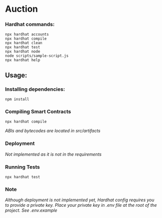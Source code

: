# Auction

### Hardhat commands:

```shell
npx hardhat accounts
npx hardhat compile
npx hardhat clean
npx hardhat test
npx hardhat node
node scripts/sample-script.js
npx hardhat help
```

## Usage:

### Installing dependencies:
```
npm install
```

### Compiling Smart Contracts
```
npx hardhat compile
```
_ABIs and bytecodes are located in src/artifacts_

### Deployment
_Not implemented as it is not in the requirements_

### Running Tests
```
npx hardhat test
```

### Note
_Although deployment is not implemented yet, Hardhat config requires you to provide a private key. Place your private key in .env file at the root of the project. See .env.example_